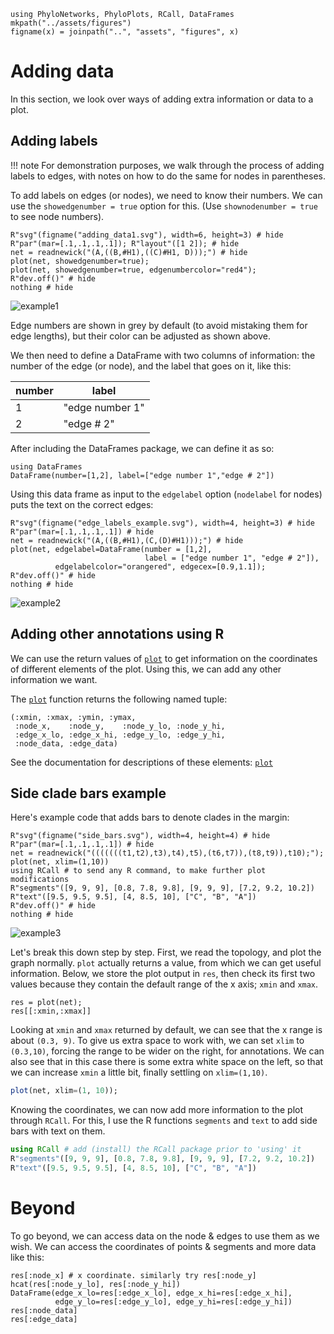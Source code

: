 ```@setup adding_data
using PhyloNetworks, PhyloPlots, RCall, DataFrames
mkpath("../assets/figures")
figname(x) = joinpath("..", "assets", "figures", x)
```

# Adding data

In this section, we look over ways of adding extra information or data to a plot.

## Adding labels

!!! note
    For demonstration purposes, we walk through the process of adding labels to edges,
    with notes on how to do the same for nodes in parentheses.

To add labels on edges (or nodes), we need to know their numbers. We can use the
`showedgenumber = true` option for this. (Use `shownodenumber = true` to see node numbers).

```@example adding_data
R"svg"(figname("adding_data1.svg"), width=6, height=3) # hide
R"par"(mar=[.1,.1,.1,.1]); R"layout"([1 2]); # hide
net = readnewick("(A,((B,#H1),((C)#H1, D)));") # hide
plot(net, showedgenumber=true);
plot(net, showedgenumber=true, edgenumbercolor="red4");
R"dev.off()" # hide
nothing # hide
```
![example1](../assets/figures/adding_data1.svg)

Edge numbers are shown in grey by default (to avoid mistaking them
for edge lengths), but their color can be adjusted as shown above.

We then need to define a DataFrame with two columns of information: the number of the edge (or
node), and the label that goes on it, like this:

| number | label            |
|--------|------------------|
| 1      | "edge number 1"  |
| 2      | "edge # 2" |

After including the DataFrames package, we can define it as so:
```@repl adding_data
using DataFrames
DataFrame(number=[1,2], label=["edge number 1","edge # 2"])
```
Using this data frame as input to the `edgelabel` option (`nodelabel` for nodes)
puts the text on the correct edges:
```@example adding_data
R"svg"(figname("edge_labels_example.svg"), width=4, height=3) # hide
R"par"(mar=[.1,.1,.1,.1]) # hide
net = readnewick("(A,((B,#H1),(C,(D)#H1)));") # hide
plot(net, edgelabel=DataFrame(number = [1,2],
                              label = ["edge number 1", "edge # 2"]),
          edgelabelcolor="orangered", edgecex=[0.9,1.1]);
R"dev.off()" # hide
nothing # hide
```
![example2](../assets/figures/edge_labels_example.svg)

## Adding other annotations using R

We can use the return values of [`plot`](@ref) to get information on the coordinates of
different elements of the plot. Using this, we can add any other information we want.

The [`plot`](@ref) function returns the following named tuple:
```
(:xmin, :xmax, :ymin, :ymax,
 :node_x,    :node_y,    :node_y_lo, :node_y_hi,
 :edge_x_lo, :edge_x_hi, :edge_y_lo, :edge_y_hi,
 :node_data, :edge_data)
```
See the documentation for descriptions of these elements: [`plot`](@ref)

## Side clade bars example

Here's example code that adds bars to denote clades in the margin:

```@example adding_data
R"svg"(figname("side_bars.svg"), width=4, height=4) # hide
R"par"(mar=[.1,.1,.1,.1]) # hide
net = readnewick("(((((((t1,t2),t3),t4),t5),(t6,t7)),(t8,t9)),t10);");
plot(net, xlim=(1,10))
using RCall # to send any R command, to make further plot modifications
R"segments"([9, 9, 9], [0.8, 7.8, 9.8], [9, 9, 9], [7.2, 9.2, 10.2])
R"text"([9.5, 9.5, 9.5], [4, 8.5, 10], ["C", "B", "A"])
R"dev.off()" # hide
nothing # hide
```
![example3](../assets/figures/side_bars.svg)

Let's break this down step by step.
First, we read the topology, and plot the graph normally. `plot` actually returns
a value, from which we can get useful information.
Below, we store the plot output in `res`, then check its first two values
because they contain the default range of the x axis; `xmin` and `xmax`.

```@example adding_data
res = plot(net);
res[[:xmin,:xmax]]
```

Looking at `xmin` and `xmax` returned by default, we can see that the x
range is about `(0.3, 9)`.
To give us extra space to work with, we can
set `xlim` to `(0.3,10)`, forcing the range to be wider on the right, for annotations.
We can also see that in this case there is some extra white space on the left,
so that we can increase `xmin` a little bit, finally settling on `xlim=(1,10)`.

```julia
plot(net, xlim=(1, 10));
```

Knowing the coordinates, we can now add more information to the plot through
`RCall`. For this, I use the R functions `segments` and `text` to add side bars with
text on them.

```julia
using RCall # add (install) the RCall package prior to 'using' it
R"segments"([9, 9, 9], [0.8, 7.8, 9.8], [9, 9, 9], [7.2, 9.2, 10.2])
R"text"([9.5, 9.5, 9.5], [4, 8.5, 10], ["C", "B", "A"])
```

# Beyond

To go beyond, we can access data on the node & edges to use them as we wish.
We can access the coordinates of points & segments and more data like this:

```@repl adding_data
res[:node_x] # x coordinate. similarly try res[:node_y]
hcat(res[:node_y_lo], res[:node_y_hi])
DataFrame(edge_x_lo=res[:edge_x_lo], edge_x_hi=res[:edge_x_hi],
          edge_y_lo=res[:edge_y_lo], edge_y_hi=res[:edge_y_hi])
res[:node_data]
res[:edge_data]
```
